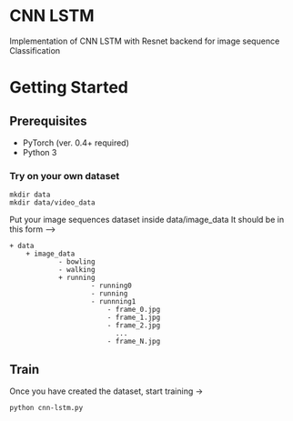 # CNN LSTM 
Implementation of CNN LSTM with Resnet backend for image sequence Classification

# Getting Started
## Prerequisites
* PyTorch (ver. 0.4+ required)
* Python 3

### Try on your own dataset 

```
mkdir data
mkdir data/video_data
```
Put your image sequences dataset inside data/image_data
It should be in this form -->
```
+ data 
    + image_data    
            - bowling
            - walking
            + running 
                    - running0
                    - running
                    - runnning1
                        - frame_0.jpg
                        - frame_1.jpg
                        - frame_2.jpg
                          ...
                        - frame_N.jpg
```
## Train
Once you have created the dataset, start training ->
```
python cnn-lstm.py 
```
